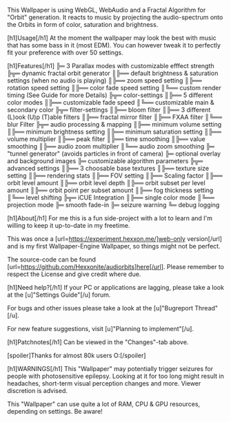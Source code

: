 This Wallpaper is using WebGL, WebAudio and a Fractal Algorithm for "Orbit" generation. It reacts to music by projecting the audio-spectrum onto the Orbits in form of color, saturation and brightness.

[h1]Usage[/h1]
At the moment the wallpaper may look the best with music that has some bass in it (most EDM).
You can however tweak it to perfectly fit your preference with over 50 settings.

[h1]Features[/h1]
╠═ 3 Parallax modes with customizable efffect strength
╠╦═ dynamic fractal orbit generator
║╠══ default brightness & saturation settings (when no audio is playing)
║╠══ zoom speed setting
║╠══ rotation speed setting
║╠══ color fade speed setting
║╚══ custom render timing (See Guide for more Details)
╠╦═ color-settings
║╠══ 5 different color modes
║╠══ customizable fade speed
║╚══ customizable main & secondary color
╠╦═ filter-settings
║╠══ bloom filter
║╠══ 3 different (L)ook (U)p (T)able filters
║╠══ fractal mirror filter
║╠══ FXAA filter
║╚══ blur Filter
╠╦═ audio processing & mapping
║╠══ minimum volume setting
║╠══ minimum brightness setting
║╠══ minimum saturation setting
║╠══ volume multiplier
║╠══ peak filter
║╠══ time smoothing
║╠══ value smoothing
║╠══ audio zoom multiplier
║╚══ audio zoom smoothing
╠═ "tunnel generator" (avoids particles in front of camera)
╠═ optional overlay and background images
╠═ customizable algorithm parameters
╠╦═ advanced settings
║╠══ 3 choosable base textures
║╠══ texture size setting
║╠══ rendering stats
║╠══ FOV setting
║╠══ Scaling factor
║╠══ orbit level amount
║╠══ orbit level depth
║╠══ orbit subset per level amount
║╠══ orbit point per subset amount
║╠══ fog thickness setting
║╚══ level shifting
╠╦═ iCUE Integration
║╠══ single color mode
║╚══ projection mode
╠═ smooth fade-in
╠═ seizure warning
╚═ debug logging

[h1]About[/h1]
For me this is a fun side-project with a lot to learn and I'm willing to keep it up-to-date in my freetime. 

This was once a [url=https://experiment.hexxon.me/]web-only version[/url] and is my first Wallpaper-Engine Wallpaper, so things might not be perfect.

The source-code can be found [url=https://github.com/Hexxonite/audiorbits]here[/url]. Please remember to respect the License and give credit where due.


[h1]Need help?[/h1]
If your PC or applications are lagging, please take a look at the [u]"Settings Guide"[/u] forum.

For bugs and other issues please take a look at the [u]"Bugreport Thread"[/u].

For new feature suggestions, visit [u]"Planning to implement"[/u].


[h1]Patchnotes[/h1]
Can be viewed in the "Changes"-tab above.


[spoiler]Thanks for almost 80k users O:[/spoiler]


[h1]WARNINGS[/h1]
This "Wallpaper" may potentially trigger seizures for people with photosensitive epilepsy.
Looking at it for too long might result in headaches, short-term visual perception changes and more.
Viewer discretion is advised.

This "Wallpaper" can use quite a lot of RAM, CPU & GPU resources, depending on settings.
Be aware!
